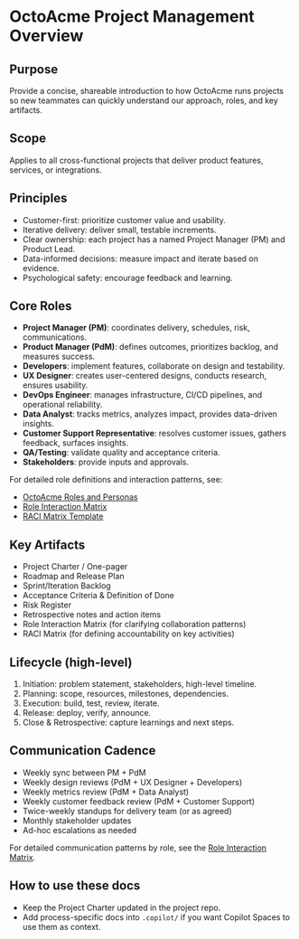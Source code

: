 # OctoAcme Project Management Overview

## Purpose
Provide a concise, shareable introduction to how OctoAcme runs projects so new teammates can quickly understand our approach, roles, and key artifacts.

## Scope
Applies to all cross-functional projects that deliver product features, services, or integrations.

## Principles
- Customer-first: prioritize customer value and usability.
- Iterative delivery: deliver small, testable increments.
- Clear ownership: each project has a named Project Manager (PM) and Product Lead.
- Data-informed decisions: measure impact and iterate based on evidence.
- Psychological safety: encourage feedback and learning.

## Core Roles
- **Project Manager (PM)**: coordinates delivery, schedules, risk, communications.
- **Product Manager (PdM)**: defines outcomes, prioritizes backlog, and measures success.
- **Developers**: implement features, collaborate on design and testability.
- **UX Designer**: creates user-centered designs, conducts research, ensures usability.
- **DevOps Engineer**: manages infrastructure, CI/CD pipelines, and operational reliability.
- **Data Analyst**: tracks metrics, analyzes impact, provides data-driven insights.
- **Customer Support Representative**: resolves customer issues, gathers feedback, surfaces insights.
- **QA/Testing**: validate quality and acceptance criteria.
- **Stakeholders**: provide inputs and approvals.

For detailed role definitions and interaction patterns, see:
- [OctoAcme Roles and Personas](./octoacme-roles-and-personas.md)
- [Role Interaction Matrix](./role-interaction-matrix.md)
- [RACI Matrix Template](./raci-matrix-template.md)

## Key Artifacts
- Project Charter / One-pager
- Roadmap and Release Plan
- Sprint/Iteration Backlog
- Acceptance Criteria & Definition of Done
- Risk Register
- Retrospective notes and action items
- Role Interaction Matrix (for clarifying collaboration patterns)
- RACI Matrix (for defining accountability on key activities)

## Lifecycle (high-level)
1. Initiation: problem statement, stakeholders, high-level timeline.
2. Planning: scope, resources, milestones, dependencies.
3. Execution: build, test, review, iterate.
4. Release: deploy, verify, announce.
5. Close & Retrospective: capture learnings and next steps.

## Communication Cadence
- Weekly sync between PM + PdM
- Weekly design reviews (PdM + UX Designer + Developers)
- Weekly metrics review (PdM + Data Analyst)
- Weekly customer feedback review (PdM + Customer Support)
- Twice-weekly standups for delivery team (or as agreed)
- Monthly stakeholder updates
- Ad-hoc escalations as needed

For detailed communication patterns by role, see the [Role Interaction Matrix](./role-interaction-matrix.md).

## How to use these docs
- Keep the Project Charter updated in the project repo.
- Add process-specific docs into `.copilot/` if you want Copilot Spaces to use them as context.
